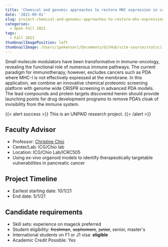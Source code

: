 ```yaml
---
title: 'Chemical and genomic approaches to restore MHC expression in cancer'
date: '2021-09-01'
slug: project-chemical-and-genomic-approaches-to-restore-mhc-expression-in-cancer
categories:
  - Open Fall 2021
tags:
  - Fall 2021
thumbnailImagePosition: left
thumbnailImage: /Users/ipekensari/Documents/GitHub/site-source/static/img/construction.png
---
```

Small molecule modulators have been transformative in immune-oncology, revealing the functional role of numerous immune pathways. The current paradigm for immunotherapy, however, excludes cancers such as PDA where MHC-I is not effectively expressed at the membrane. In this application, we combine an innovative chemical proteomic screening platform with genome wide CRISPR screening in advanced PDA models. The lead compounds and protein targets discovered herein should provide launching points for drug development programs to remove PDA’s cloak of invisibility from the immune system.

<!--more-->

{{< alert success >}}
This is an UNPAID research project.
{{< /alert >}}

## Faculty Advisor
+ Professor: [Christine Chio](www.chiolab.com)
+ Center/Lab: ICG/Chio lab
+ Location: ICG/Chio Lab/ICRC505
+ Using ex-vivo organoid models to identify therapeutically targetable vulnerabilities in pancreatic cancer

## Project Timeline
+ Earliest starting date: 10/1/21
+ End date: 5/1/21

## Candidate requirements
+ Skill sets: experience on mageck preferred
+ Student eligibility: ~~freshman~~, ~~sophomore~~, ~~junior~~, senior, master's
+ International students on F1 or J1 visa: **eligible**
+ Academic Credit Possible: Yes

